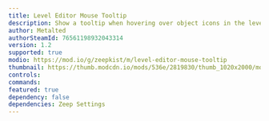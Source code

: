 ```yaml
---
title: Level Editor Mouse Tooltip
description: Show a tooltip when hovering over object icons in the level editor.
author: Metalted
authorSteamId: 76561198932043314
version: 1.2
supported: true
modio: https://mod.io/g/zeepkist/m/level-editor-mouse-tooltip
thumbnail: https://thumb.modcdn.io/mods/536e/2819830/thumb_1020x2000/mousetooltipbanner.png
controls:
commands:
featured: true
dependency: false
dependencies: Zeep Settings
---
```

